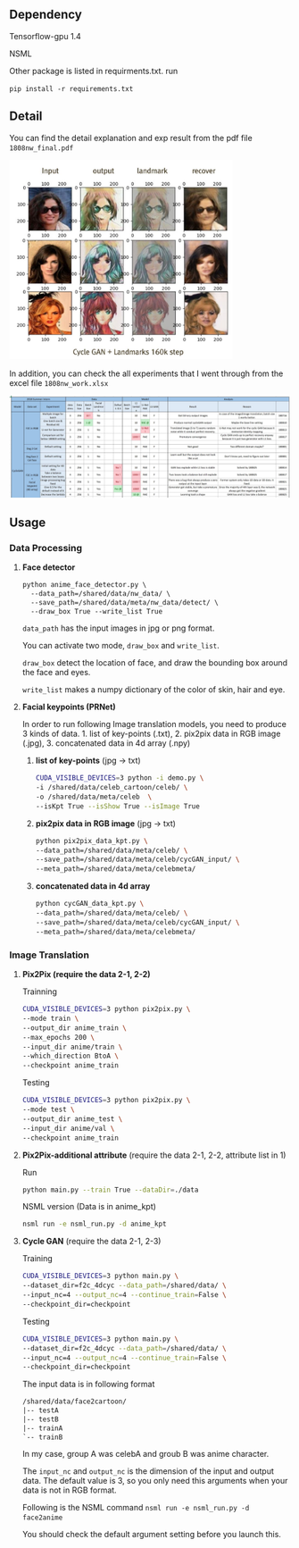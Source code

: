 ## Dependency 

Tensorflow-gpu 1.4 

NSML

Other package is listed in requirments.txt. run 

`pip install -r requirements.txt`

## Detail

You can find the detail explanation and exp result from the pdf file `1808nw_final.pdf` 

<img src=".\work\006_exp_result.JPG" width="400">


In addition,  you can check the all experiments that I went through from the excel file `1808nw_work.xlsx`

<img src=".\work\005_exp_log.JPG">



## Usage 

### Data Processing

1. **Face detector**  

   ```shell 
   python anime_face_detector.py \
     --data_path=/shared/data/nw_data/ \
     --save_path=/shared/data/meta/nw_data/detect/ \
     --draw_box True --write_list True
   ```

   `data_path`  has the input images in jpg or png format.

   You can activate two mode, `draw_box` and `write_list`. 

   `draw_box` detect the location of face, and draw the bounding box around the face and eyes. 

   `write_list` makes a numpy dictionary of the color of skin, hair and eye.

2. **Facial keypoints (PRNet)**

   In order to run following Image translation models, you need to produce 3 kinds of data. 1. list of key-points (.txt), 2. pix2pix data in RGB image (.jpg), 3. concatenated data in 4d array (.npy)

   1. **list of key-points** (jpg -> txt)

      ``` bash
      CUDA_VISIBLE_DEVICES=3 python -i demo.py \
      -i /shared/data/celeb_cartoon/celeb/ \
      -o /shared/data/meta/celeb  \
      --isKpt True --isShow True --isImage True 
      ```

   2. **pix2pix data in RGB image** (jpg -> txt)

      ``` bash
      python pix2pix_data_kpt.py \
      --data_path=/shared/data/meta/celeb/ \
      --save_path=/shared/data/meta/celeb/cycGAN_input/ \
      --meta_path=/shared/data/meta/celebmeta/
      ```

   3. **concatenated data in 4d array** 

      ```bash
      python cycGAN_data_kpt.py \
      --data_path=/shared/data/meta/celeb/ \
      --save_path=/shared/data/meta/celeb/cycGAN_input/ \
      --meta_path=/shared/data/meta/celebmeta/
      ```






### Image Translation 

1. **Pix2Pix (require the data 2-1, 2-2)**

    Trainning

    ```bash
    CUDA_VISIBLE_DEVICES=3 python pix2pix.py \
    --mode train \
    --output_dir anime_train \
    --max_epochs 200 \
    --input_dir anime/train \
    --which_direction BtoA \
    --checkpoint anime_train
    ```

    Testing 

    ```bash
    CUDA_VISIBLE_DEVICES=3 python pix2pix.py \
    --mode test \
    --output_dir anime_test \
    --input_dir anime/val \
    --checkpoint anime_train
    ```

   




2. **Pix2Pix-additional attribute** (require the data 2-1, 2-2, attribute list in 1)

   Run 

   ```bash
   python main.py --train True --dataDir=./data
   ```

   NSML version (Data is in anime_kpt)

   ```bash
   nsml run -e nsml_run.py -d anime_kpt
   ```

3. **Cycle GAN** (require the data 2-1, 2-3) 

    Training 

    ```bash
    CUDA_VISIBLE_DEVICES=3 python main.py \
    --dataset_dir=f2c_4dcyc --data_path=/shared/data/ \
    --input_nc=4 --output_nc=4 --continue_train=False \
    --checkpoint_dir=checkpoint
    ```

	Testing 
	
	```bash
	CUDA_VISIBLE_DEVICES=3 python main.py \
	--dataset_dir=f2c_4dcyc --data_path=/shared/data/ \
	--input_nc=4 --output_nc=4 --continue_train=False \
	--checkpoint_dir=checkpoint
	```


      The input data is in following format 

   ```
   /shared/data/face2cartoon/
   |-- testA
   |-- testB
   |-- trainA
   `-- trainB
   ```

   In my case, group A was celebA and groub B was anime character. 

    

   The `input_nc` and `output_nc` is the dimension of the input and output data. The default value is 3, so you only need this arguments when your data is not in RGB format. 

   

   Following is the NSML command
   `nsml run -e nsml_run.py -d face2anime`

   You should check the default argument setting before you launch this.

    
